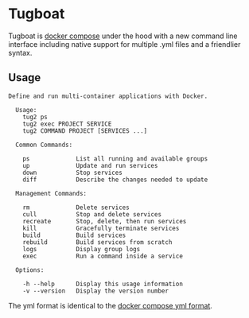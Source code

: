 # Tugboat

Tugboat is [docker compose](https://docs.docker.com/compose/) under the hood with a new command line interface including native support for multiple .yml files and a friendlier syntax.

## Usage

```
Define and run multi-container applications with Docker.

  Usage:
    tug2 ps
    tug2 exec PROJECT SERVICE
    tug2 COMMAND PROJECT [SERVICES ...]

  Common Commands:

    ps             List all running and available groups
    up             Update and run services
    down           Stop services
    diff           Describe the changes needed to update

  Management Commands:

    rm             Delete services
    cull           Stop and delete services
    recreate       Stop, delete, then run services
    kill           Gracefully terminate services
    build          Build services
    rebuild        Build services from scratch
    logs           Display group logs
    exec           Run a command inside a service

  Options:

    -h --help      Display this usage information
    -v --version   Display the version number
```

The yml format is identical to the [docker compose yml format](https://docs.docker.com/compose/yml/).
